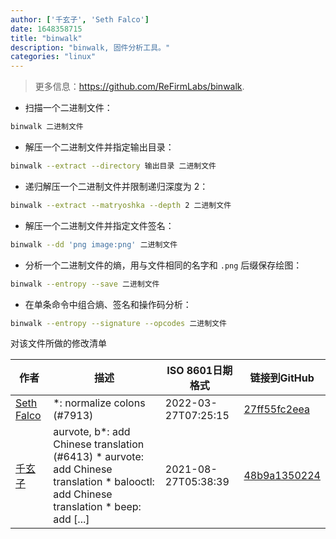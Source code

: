 ```yaml
---
author: ['千玄子', 'Seth Falco']
date: 1648358715
title: "binwalk"
description: "binwalk, 固件分析工具。"
categories: "linux"
---
```

> 更多信息：<https://github.com/ReFirmLabs/binwalk>.

- 扫描一个二进制文件：

```bash
binwalk 二进制文件
```

- 解压一个二进制文件并指定输出目录：

```bash
binwalk --extract --directory 输出目录 二进制文件
```

- 递归解压一个二进制文件并限制递归深度为 2：

```bash
binwalk --extract --matryoshka --depth 2 二进制文件
```

- 解压一个二进制文件并指定文件签名：

```bash
binwalk --dd 'png image:png' 二进制文件
```

- 分析一个二进制文件的熵，用与文件相同的名字和 `.png` 后缀保存绘图：

```bash
binwalk --entropy --save 二进制文件
```

- 在单条命令中组合熵、签名和操作码分析：

```bash
binwalk --entropy --signature --opcodes 二进制文件
```
对该文件所做的修改清单


作者 | 描述 | ISO 8601日期格式 | 链接到GitHub
------|-----|-----|-----
[Seth Falco](mailto:seth@falco.fun) | *: normalize colons (#7913) | 2022-03-27T07:25:15 | [27ff55fc2eea](https://github.com/tldr-pages/tldr/commit/27ff55fc2eea445eb5216c3b1d934960539fc024)
[千玄子](mailto:ownbyzjuyk@gmail.com) | aurvote, b*: add Chinese translation (#6413) * aurvote: add Chinese translation * balooctl: add Chinese translation * beep: add [...] | 2021-08-27T05:38:39 | [48b9a1350224](https://github.com/tldr-pages/tldr/commit/48b9a1350224488b69961f84ad4d2b93cc85324e)

